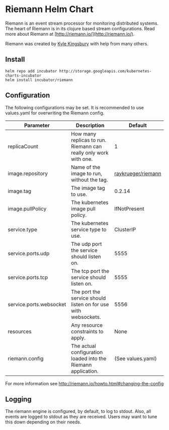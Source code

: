 # Riemann Helm Chart

Riemann is an event stream processor for monitoring distributed systems. The
heart of Riemann is in its clojure based stream configurations. Read more about Riemann at [http://riemann.io/](http://riemann.io/).

Riemann was created by [Kyle Kingsbury](https://github.com/aphyr) with help
from many others.

## Install

    helm repo add incubator http://storage.googleapis.com/kubernetes-charts-incubator
    helm install incubator/riemann

## Configuration

The following configurations may be set. It is recommended to use values.yaml for overwriting the Riemann config.

Parameter | Description | Default
--------- | ----------- | -------
replicaCount | How many replicas to run. Riemann can really only work with one. | 1
image.repository | Name of the image to run, without the tag. | [raykrueger/riemann](https://github.com/raykrueger/riemann-docker)
image.tag | The image tag to use. | 0.2.14
image.pullPolicy | The kubernetes image pull policy. | IfNotPresent
service.type | The kubernetes service type to use. | ClusterIP
service.ports.udp | The udp port the service should listen on. | 5555
service.ports.tcp | The tcp port the service should listen on. | 5555
service.ports.websocket | The port the service should listen on for use with websockets. | 5556
resources | Any resource constraints to apply. | None
riemann.config | The actual configuration loaded into the Riemann application. | (See values.yaml)

For more information see http://riemann.io/howto.html#changing-the-config

## Logging

The riemann engine is configured, by default, to log to stdout. Also, all
events are logged to stdout as they are received. Users may want to tune this
down depending on their needs.
